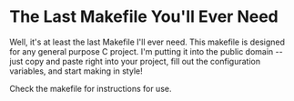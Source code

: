 # The Last Makefile You'll Ever Need

Well, it's at least the last Makefile I'll ever need.  This makefile is designed
for any general purpose C project.  I'm putting it into the public domain --
just copy and paste right into your project, fill out the configuration
variables, and start making in style!

Check the makefile for instructions for use.
